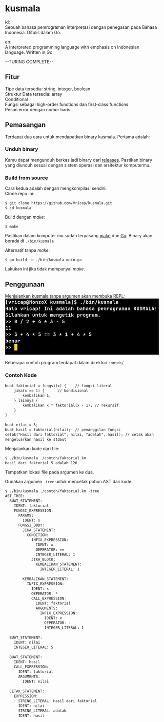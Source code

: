 # kusmala  

id:  
Sebuah bahasa pemrograman interpretasi dengan penegasan pada Bahasa Indonesia. Ditulis dalam Go.  

en:  
A interpreted programming language with emphasis on Indonesian language. Written in Go.  

--TURING COMPLETE--  

## Fitur  
Tipe data tersedia: string, integer, boolean  
Struktur Data tersedia: array  
Conditional  
Fungsi sebagai high-order functions dan first-class functions  
Pesan error dengan nomor baris  

## Pemasangan  
Terdapat dua cara untuk mendapatkan binary kusmala. Pertama adalah:  
### Unduh binary  
Kamu dapat mengunduh berkas jadi binary dari [releases](https://github.com/Vricap/kusmala/releases). Pastikan binary yang diunduh sesuai dengan sistem operasi dan arsitektur komputermu.  

### Build from source  
Cara kedua adalah dengan mengkompilasi sendiri.  
Clone repo ini:
```
$ git clone https://github.com/Vricap/kusmala.git  
$ cd kusmala
```  

Build dengan *make*:  
```
$ make
```  
Pastikan dalam komputer mu sudah terpasang [make](https://www.gnu.org/software/make/) dan [Go](https://go.dev/). Binary akan berada di `./bin/kusmala`  

Alternatif tanpa *make*:  
```
$ go build -o ./bin/kusmala main.go
```  
Lakukan ini jika tidak mempunyai *make*.  

## Penggunaan  
Menjalankan kusmala tanpa argumen akan membuka REPL:  
![screenshot 1](./resource/screenshot/1.png)  

Beberapa contoh program terdapat dalam direktori ```contoh/```
### Contoh Kode  
```
buat faktorial = fungsi(x) {	// fungsi literal
	jika(x == 1) {		// kondisional
		kembalikan 1;
	} lainnya {
		kembalikan x * faktorial(x - 1); // rekursif
	}
}

buat nilai = 5;
buat hasil = faktorial(nilai);	// pemanggilan fungsi
cetak("Hasil dari faktorial", nilai, "adalah", hasil); // cetak akan mengeluarkan hasil ke stdout
```  

Menjalankan kode dari file:  
```
$ ./bin/kusmala ./contoh/faktorial.km  
Hasil dari faktorial 5 adalah 120
```  
Tempatkan lokasi file pada argumen ke dua.  

Gunakan argumen `-tree` untuk mencetak pohon AST dari kode:  
```
$ ./bin/kusmala ./contoh/faktorial.km -tree  
AST_TREE:
  BUAT_STATEMENT:
    IDENT: faktorial
    FUNGSI_EXPRESSION: 
      PARAMS: 
        IDENT: x
      FUNGSI_BODY: 
        JIKA_STATEMENT:
          CONDITION:
            INFIX_EXPRESSION:
              IDENT: x
              OEPERATOR: ==
              INTEGER_LITERAL: 1
            JIKA_BLOCK: 
              KEMBALIKAN_STATEMENT:
                INTEGER_LITERAL: 1

        KEMBALIKAN_STATEMENT:
          INFIX_EXPRESSION:
            IDENT: x
            OEPERATOR: *
            CALL_EXPRESSION: 
              IDENT: faktorial
              ARGUMENTS: 
                INFIX_EXPRESSION:
                  IDENT: x
                  OEPERATOR: -
                  INTEGER_LITERAL: 1

  BUAT_STATEMENT:
    IDENT: nilai
    INTEGER_LITERAL: 5

  BUAT_STATEMENT:
    IDENT: hasil
    CALL_EXPRESSION: 
      IDENT: faktorial
      ARGUMENTS: 
        IDENT: nilai

  CETAK_STATEMENT: 
    EXPRESSION: 
      STRING_LITERAL: Hasil dari faktorial
      IDENT: nilai
      STRING_LITERAL: adalah
      IDENT: hasil
```  
